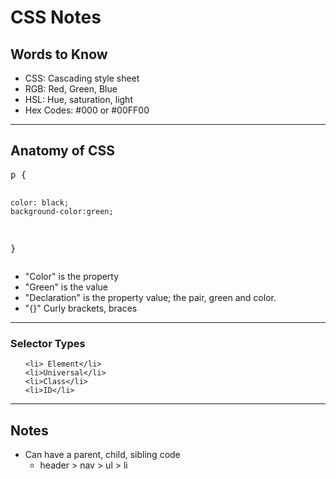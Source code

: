 <h1>CSS Notes</h1>

<h2>Words to Know</h2>
<ul>
<li>CSS: Cascading style sheet</li>
<li>RGB: Red, Green, Blue</li>
<li>HSL: Hue, saturation, light</li>
<li>Hex Codes: #000 or #00FF00</li>
</ul>
<hr>
<h2>Anatomy of CSS</h2>
<pre>
p {

    color: black;
    background-color:green;

}
</pre>

* "Color" is the property
* "Green" is the value
* "Declaration" is the property value; the pair, green and color.
* "{}" Curly brackets, braces

<hr>
<h3> Selector Types</h3>
<ul>

    <li> Element</li>
    <li>Universal</li>
    <li>Class</li>
    <li>ID</li>
    
</ul>

<hr>
<h2>Notes</h2>

- Can have a parent, child, sibling code
    - header > nav > ul > li
